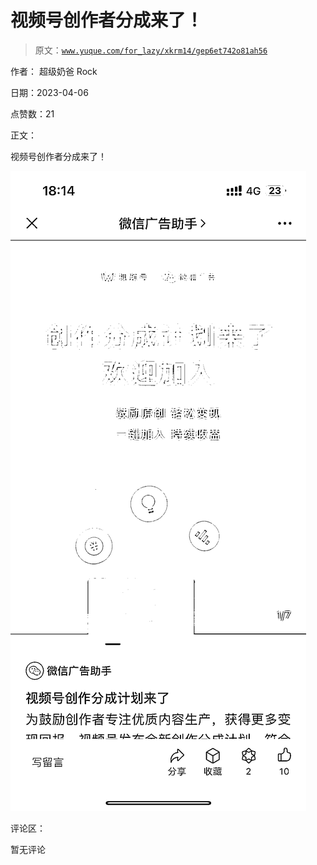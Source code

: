 # 视频号创作者分成来了！

> 原文：[`www.yuque.com/for_lazy/xkrm14/gep6et742o81ah56`](https://www.yuque.com/for_lazy/xkrm14/gep6et742o81ah56)

作者： 超级奶爸 Rock

日期：2023-04-06

点赞数：21

正文：

视频号创作者分成来了！

![](img/f1042e667b4b31f5aacbc42064f745a5.png)

评论区：

暂无评论

